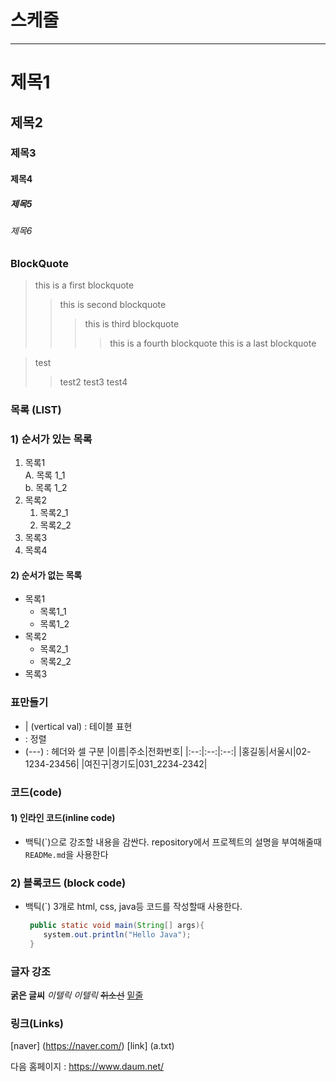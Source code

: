# 스케줄

---
# 제목1

## 제목2

### 제목3

#### 제목4

##### 제목5

###### 제목6

### BlockQuote
> this is a first blockquote
> > this is second blockquote
> > > this is third blockquote
> > > > this is a fourth blockquote
> > this is a last blockquote

> test
>   > test2
>   >test3
>test4

### 목록 (LIST)
### 1) 순서가 있는 목록
1. 목록1  
    A. 목록 1_1  
    b. 목록 1_2  
2. 목록2
    1. 목록2_1
    2. 목록2_2
3. 목록3
4. 목록4

#### 2) 순서가 없는 목록
- 목록1
    - 목록1_1
    - 목록1_2
- 목록2
    - 목록2_1
    - 목록2_2
- 목록3


### 표만들기
- | (vertical val) : 테이블 표현
- : 정렬
- (---) : 헤더와 셀 구분
    |이름|주소|전화번호|
    |:--:|:--:|:--:|
    |홍길동|서울시|02-1234-23456|
    |여진구|경기도|031_2234-2342|


### 코드(code)
#### 1) 인라인 코드(inline code)
- 백틱(\`)으로 강조할 내용을 감싼다.
    repository에서 프로젝트의 설명을 부여해줄때 `READMe.md`을 사용한다

### 2) 블록코드 (block code)
- 백틱(`) 3개로 html, css, java등 코드를 작성할때 사용한다.

    ```java
     public static void main(String[] args){
        system.out.println("Hello Java");
     }
    ```

### 글자 강조
**굵은 글씨**
*이텔릭*
_이텔릭_
~~취소선~~
<u>밑줄</u>


### 링크(Links)

[naver] (https://naver.com/)
[link] (a.txt)

다음 홈페이지 : <https://www.daum.net/>